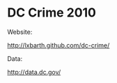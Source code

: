 DC Crime 2010
=============

Website:

http://lxbarth.github.com/dc-crime/

Data:

http://data.dc.gov/

